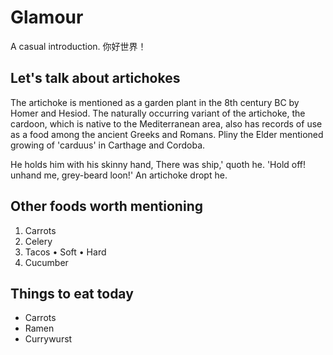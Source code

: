 # Glamour

A casual introduction. 你好世界！

## Let's talk about artichokes

The artichoke is mentioned as a garden
plant in the 8th century BC by Homer
and Hesiod. The naturally occurring
variant of the artichoke, the cardoon,
which is native to the Mediterranean
area, also has records of use as a
food among the ancient Greeks and
Romans. Pliny the Elder mentioned
growing of 'carduus' in Carthage
and Cordoba.

He holds him with his skinny hand,
There was ship,' quoth he.
'Hold off! unhand me, grey-beard loon!'
An artichoke dropt he.

## Other foods worth mentioning

1. Carrots
2. Celery
3. Tacos
• Soft
• Hard
4. Cucumber

## Things to eat today

* Carrots
* Ramen
* Currywurst
